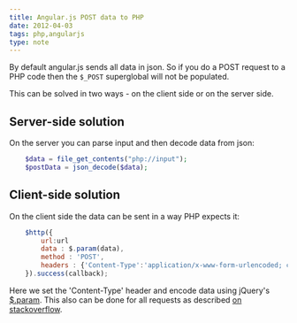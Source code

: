 ```yaml
---
title: Angular.js POST data to PHP
date: 2012-04-03
tags: php,angularjs
type: note
---
```


By default angular.js sends all data in json.
So if you do a POST request to a PHP code then the `$_POST` superglobal will not be populated.

This can be solved in two ways - on the client side or on the server side.

<!-- more -->
Server-side solution
--------------------------------------------

On the server you can parse input and then decode data from json:

```php
    $data = file_get_contents("php://input");
    $postData = json_decode($data);
```

Client-side solution
--------------------------------------------

On the client side the data can be sent in a way PHP expects it:

```js
    $http({
        url:url
        data : $.param(data),
        method : 'POST',
        headers : {'Content-Type':'application/x-www-form-urlencoded; charset=UTF-8'}
    }).success(callback);
```

Here we set the 'Content-Type' header and encode data using jQuery's [$.param](http://api.jquery.com/jQuery.param/).
This also can be done for all requests as described [on stackoverflow](http://stackoverflow.com/questions/12190166/angularjs-any-way-for-http-post-to-send-request-parameters-instead-of-json).
